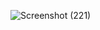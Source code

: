 ![Screenshot (221)](https://user-images.githubusercontent.com/77735452/137451095-3f524b7e-65ee-4cb7-a290-7dd6a5a4b84a.png)

